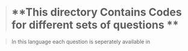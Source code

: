 > # **This directory Contains Codes for different sets of questions **

> In this language each question is seperately available in